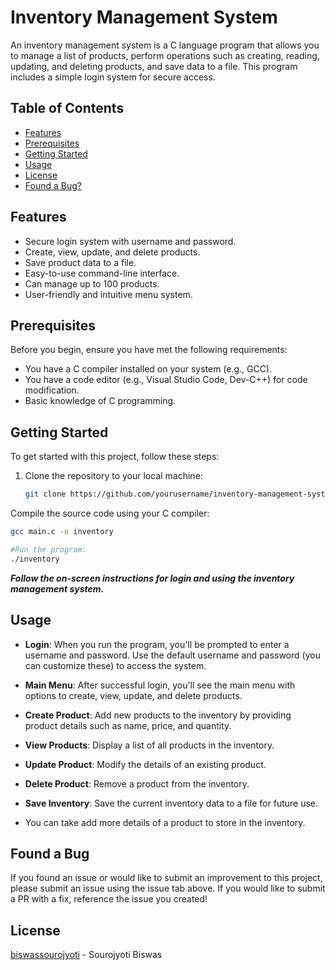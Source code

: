 # Inventory Management System

An inventory management system is a C language program that allows you to manage a list of products, perform operations such as creating, reading, updating, and deleting products, and save data to a file. This program includes a simple login system for secure access.

## Table of Contents

- [Features](#features)
- [Prerequisites](#prerequisites)
- [Getting Started](#getting-started)
- [Usage](#usage)
- [License](#license)
- [Found a Bug?](#found-a-bug)

## Features

- Secure login system with username and password.
- Create, view, update, and delete products.
- Save product data to a file.
- Easy-to-use command-line interface.
- Can manage up to 100 products.
- User-friendly and intuitive menu system.

## Prerequisites

Before you begin, ensure you have met the following requirements:

- You have a C compiler installed on your system (e.g., GCC).
- You have a code editor (e.g., Visual Studio Code, Dev-C++) for code modification.
- Basic knowledge of C programming.

## Getting Started

To get started with this project, follow these steps:

1. Clone the repository to your local machine:

   ```bash
   git clone https://github.com/yourusername/inventory-management-system.git
Compile the source code using your C compiler:

```bash
gcc main.c -o inventory

#Run the program:
./inventory
```

***Follow the on-screen instructions for login and using the inventory management system.***

## Usage

- **Login**: When you run the program, you'll be prompted to enter a username and password. Use the default username and password (you can customize these) to access the system.

- **Main Menu**: After successful login, you'll see the main menu with options to create, view, update, and delete products.

- **Create Product**: Add new products to the inventory by providing product details such as name, price, and quantity.

- **View Products**: Display a list of all products in the inventory.

- **Update Product**: Modify the details of an existing product.

- **Delete Product**: Remove a product from the inventory.

- **Save Inventory**: Save the current inventory data to a file for future use.

- You can take add more details of a product to store in the inventory.

## Found a Bug

If you found an issue or would like to submit an improvement to this project, please submit an issue using the issue tab above. If you would like to submit a PR with a fix, reference the issue you created!

## License

[biswassourojyoti](https://github.com/sourojyotibiswas) - Sourojyoti Biswas
